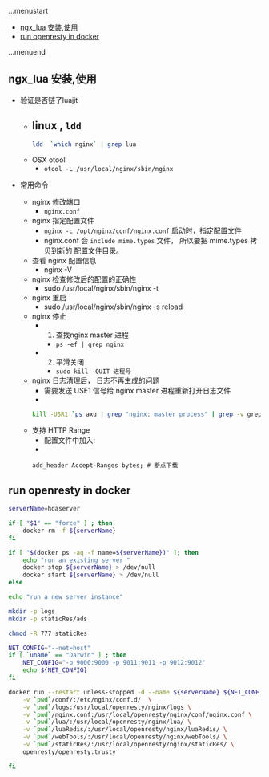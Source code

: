 ...menustart

 - [ngx_lua 安装,使用](#737edafc16acd1a5ff7fa0d34d5860a7)
 - [run openresty in docker](#8cf251cb8d6c4c7584d34bd8e60273c8)

...menuend


<h2 id="737edafc16acd1a5ff7fa0d34d5860a7"></h2>


## ngx_lua 安装,使用


 - 验证是否链了luajit
     - linux , `ldd`
         - 
         ```bash
         ldd  `which nginx` | grep lua
         ```
     - OSX otool
         - `otool -L /usr/local/nginx/sbin/nginx`

 - 常用命令
     - nginx 修改端口
         - `nginx.conf`
     - nginx 指定配置文件
         - `nginx -c /opt/nginx/conf/nginx.conf` 启动时，指定配置文件    
         - nginx.conf 会 `include mime.types` 文件， 所以要把 mime.types 拷贝到新的 配置文件目录。
     - 查看 nginx 配置信息
         - nginx -V    
     - nginx 检查修改后的配置的正确性
         - sudo /usr/local/nginx/sbin/nginx -t
     - nginx 重启
        - sudo /usr/local/nginx/sbin/nginx -s reload
    - nginx 停止
        - 1. 查找nginx master 进程
            - `ps -ef | grep nginx`
        - 2. 平滑关闭 
            - `sudo kill -QUIT 进程号`
    - nginx 日志清理后， 日志不再生成的问题
        - 需要发送 USE1 信号给 nginx master 进程重新打开日志文件
        -
        ```bash
        kill -USR1 `ps axu | grep "nginx: master process" | grep -v grep | awk '{print $2}'`
        ```
    - 支持 HTTP Range
        - 配置文件中加入:
        -
        ``` 
        add_header Accept-Ranges bytes; # 断点下载
        ```



<h2 id="8cf251cb8d6c4c7584d34bd8e60273c8"></h2>


## run openresty in docker 

```bash
serverName=hdaserver

if [ "$1" == "force" ] ; then
    docker rm -f ${serverName}
fi

if [ "$(docker ps -aq -f name=${serverName})" ]; then
    echo "run an existing server "
    docker stop ${serverName} > /dev/null
    docker start ${serverName} > /dev/null
else

echo "run a new server instance"

mkdir -p logs
mkdir -p staticRes/ads

chmod -R 777 staticRes

NET_CONFIG="--net=host"
if [ `uname` == "Darwin" ] ; then
    NET_CONFIG="-p 9000:9000 -p 9011:9011 -p 9012:9012"
    echo ${NET_CONFIG}
fi

docker run --restart unless-stopped -d --name ${serverName} ${NET_CONFIG} --ulimit nofile=200000:200001 \
    -v `pwd`/conf/:/etc/nginx/conf.d/  \
    -v `pwd`/logs:/usr/local/openresty/nginx/logs \
    -v `pwd`/nginx.conf:/usr/local/openresty/nginx/conf/nginx.conf \
    -v `pwd`/lua/:/usr/local/openresty/nginx/lua/ \
    -v `pwd`/luaRedis/:/usr/local/openresty/nginx/luaRedis/ \
    -v `pwd`/webTools/:/usr/local/openresty/nginx/webTools/ \
    -v `pwd`/staticRes/:/usr/local/openresty/nginx/staticRes/ \
    openresty/openresty:trusty

fi
```
